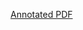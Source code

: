 [Annotated PDF](https://app.luminpdf.com/viewer/rr6PD57ZggoJEQNxq/share?sk=a98da13b-9e39-4fe9-b7d1-59ea8f146d48)
